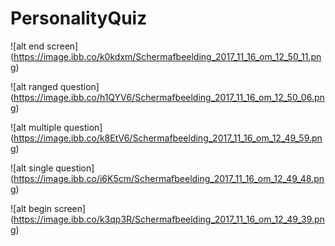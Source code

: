 # PersonalityQuiz

![alt end screen] (https://image.ibb.co/k0kdxm/Schermafbeelding_2017_11_16_om_12_50_11.png)

![alt ranged question] (https://image.ibb.co/h1QYV6/Schermafbeelding_2017_11_16_om_12_50_06.png)

![alt multiple question] (https://image.ibb.co/k8EtV6/Schermafbeelding_2017_11_16_om_12_49_59.png)

![alt single question] (https://image.ibb.co/i6K5cm/Schermafbeelding_2017_11_16_om_12_49_48.png)

![alt begin screen] (https://image.ibb.co/k3qp3R/Schermafbeelding_2017_11_16_om_12_49_39.png)
